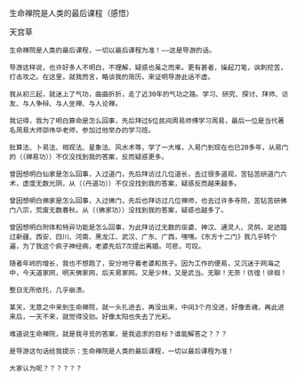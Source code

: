 生命禅院是人类的最后课程（感悟）

天宫草


    生命禅院是人类的最后课程，一切以最后课程为准！——这是导游的话。

    导游这样说，也许好多人不明白，不理解，疑惑也虽之而来。更有甚者，操起刀笔，讽刺挖苦，打击攻之。在这里，就我而言，略谈我的简历，来证明导游此话不虚。

    我从初三起，就迷上了气功，曲曲折折，走了近30年的气功之路。学习、研究、探讨、拜师、访友、与人争辩、与人坐禅、与人论禅。

    我记得，我为了明白算命是怎么回事，先后拜过6位民间周易师傅学习周易，最后一位是当代著名周易大师邵伟华老师，参加过他举办的学习班。

    批算法、卜易法、相观法、星象法、风水术等，学了一大堆，入易门到现在也已20多年，从易门的（（禅易功））不仅没找到我的答案，反而疑惑更多。

    曾因想明白仙家是怎么回事，入过道门，先后拜访过几位道长，去过很多道观，苦钻苦研道门六术，虚度无数光阴，从（（丹道功））不仅没找到我的答案，疑惑反而越来越多。

    曾因想明白佛家是怎么回事，入过佛门，先后也拜访过几位禅师，也去过许多寺院，苦钻苦研佛门八宗，荒废无数春秋。从（（佛家功））没找到我的答案，疑惑也越多了。

    曾因想明白附体和特异功能是怎么回事，为此拜访过无数的巫婆、神汉、通灵人、灵鸽，足迹踏过新疆、西安、四川、河南、黑龙江、武汉、广东、广西，嘿嘿。《东方十二门》我几乎转个遍，为了我这个疯子神经病，老婆先后7次提出离婚。可悲，可叹。

    随者年岭的增长，我也不想跑了，安分地守着老婆和孩子。因为工作的便易，又沉迷于网海之中，今天道家网，明天佛家网，后天易家网。又是少林，又是武当。无聊！无奈！彷徨！徘徊！

    整日无所依托，几乎崩溃。

    某天，无意之中来到生命禅院，就一头扎进去，再没出来，中间3个月没进，好像丢魂，再此进来后，一天不来，就觉得没劲。好像太阳也失去了光彩。

    难道说生命禅院，就是我寻觅的答案，是我追求的目标？谁能解答之？？？

    是导游这句话给我提示：生命禅院是人类的最后课程，一切以最后课程为准！

    大家认为呢？？？？？？



